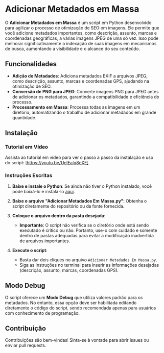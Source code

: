 # Adicionar Metadados em Massa

O **Adicionar Metadados em Massa** é um script em Python desenvolvido para agilizar o processo de otimização de SEO em imagens. Ele permite que você adicione metadados importantes, como descrição, assunto, marcas e coordenadas geográficas, a várias imagens JPEG de uma só vez. Isso pode melhorar significativamente a indexação de suas imagens em mecanismos de busca, aumentando a visibilidade e o alcance do seu conteúdo.

## Funcionalidades

- **Adição de Metadados**: Adiciona metadados EXIF a arquivos JPEG, como descrição, assunto, marcas e coordenadas GPS, ajudando na otimização de SEO.
- **Conversão de PNG para JPEG**: Converte imagens PNG para JPEG antes de adicionar os metadados, garantindo a compatibilidade e eficiência do processo.
- **Processamento em Massa**: Processa todas as imagens em um diretório, automatizando o trabalho de adicionar metadados em grande quantidade.

## Instalação

### Tutorial em Vídeo

Assista ao tutorial em vídeo para ver o passo a passo da instalação e uso do script: [https://youtu.be/UeIEaIq8eXE]

### Instruções Escritas

1. **Baixe e instale o Python**: Se ainda não tiver o Python instalado, você pode baixá-lo e instalá-lo [aqui](https://www.python.org/downloads/).

2. **Baixe o arquivo "Adicionar Metadados Em Massa.py"**: Obtenha o script diretamente do repositório ou da fonte fornecida.

3. **Coloque o arquivo dentro da pasta desejada**: 
   - **Importante**: O script não verifica se o diretório onde está sendo executado é crítico ou não. Portanto, use-o com cuidado e somente dentro de pastas adequadas para evitar a modificação inadvertida de arquivos importantes.

4. **Execute o script**: 
   - Basta dar dois cliques no arquivo `Adicionar Metadados Em Massa.py`.
   - Siga as instruções no terminal para inserir as informações desejadas (descrição, assunto, marcas, coordenadas GPS).

## Modo Debug

O script oferece um **Modo Debug** que utiliza valores padrão para os metadados. No entanto, essa opção deve ser habilitada editando diretamente o código do script, sendo recomendada apenas para usuários com conhecimento de programação.

## Contribuição

Contribuições são bem-vindas! Sinta-se à vontade para abrir issues ou enviar pull requests.
